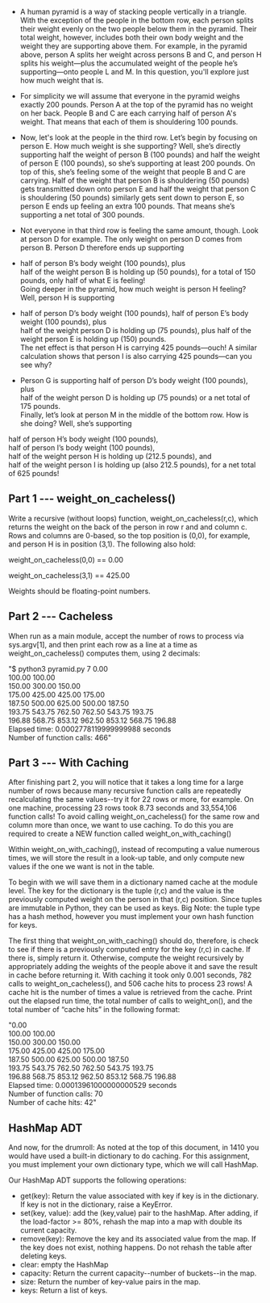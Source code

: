 - A human pyramid is a way of stacking people vertically in a triangle. With the exception of the people in the bottom row, each person splits their weight  evenly on the two people below them in the pyramid. Their total weight, however, includes both their own body weight and the weight they are supporting above  them. For example, in the pyramid above, person A splits her weight across persons B and C, and person H splits his weight—plus the accumulated weight of the  people he’s supporting—onto people L and M. In this question, you'll explore just how much weight that is.  

- For simplicity we will assume that everyone in the pyramid weighs exactly 200 pounds. Person A at the top of the pyramid has no weight on her back. People B and C are each carrying half of person A's weight. That means that each of them is shouldering 100 pounds.  

- Now, let's look at the people in the third row. Let’s begin by focusing on person E. How much weight is she supporting? Well, she’s directly supporting half the weight of person B (100 pounds) and half the weight of person E (100 pounds), so she’s supporting at least 200 pounds. On top of this, she’s feeling some of 
the weight that people B and C are carrying. Half of the weight that person B is shouldering (50 pounds) gets transmitted down onto person E and half the weight that person C is shouldering (50 pounds) similarly gets sent down to person E, so person E ends up feeling an extra 100 pounds. That means she’s supporting a   net total of 300 pounds.  

- Not everyone in that third row is feeling the same amount, though. Look at person D for example. The only weight on person D comes from person B. Person D  therefore ends up supporting  

- half of person B’s body weight (100 pounds), plus  
half of the weight person B is holding up (50 pounds), for a total of 150 pounds, only half of what E is feeling!  
Going deeper in the pyramid, how much weight is person H feeling? Well, person H is supporting  

- half of person D’s body weight (100 pounds),
half of person E’s body weight (100 pounds), plus  
half of the weight person D is holding up (75 pounds), plus half of the weight person E is holding up (150) pounds.  
The net effect is that person H is carrying 425 pounds—ouch! A similar calculation shows that person I is also carrying 425 pounds—can you see why?  

- Person G is supporting half of person D’s body weight (100 pounds), plus  
half of the weight person D is holding up (75 pounds) or a net total of 175 pounds.  
Finally, let’s look at person M in the middle of the bottom row. How is she doing? Well, she’s supporting  

half of person H’s body weight (100 pounds),  
half of person I’s body weight (100 pounds),  
half of the weight person H is holding up (212.5 pounds), and  
half of the weight person I is holding up (also 212.5 pounds), for a net total of 625 pounds!  


## Part 1 --- weight_on_cacheless()  
Write a recursive (without loops) function, weight_on_cacheless(r,c), which returns the weight on the back of the person in row r and and column c. Rows and  columns are 0-based, so the top position is (0,0), for example, and person H is in position (3,1). The following also hold:  

weight_on_cacheless(0,0) == 0.00  

weight_on_cacheless(3,1) == 425.00  

Weights should be floating-point numbers.  

## Part 2 --- Cacheless  
When run as a main module, accept the number of rows to process via sys.argv[1], and then print each row as a line at a time as weight_on_cacheless() computes   them, using 2 decimals:  

"$ python3 pyramid.py 7 
0.00  
100.00 100.00  
150.00 300.00 150.00   
175.00 425.00 425.00 175.00  
187.50 500.00 625.00 500.00 187.50  
193.75 543.75 762.50 762.50 543.75 193.75  
196.88 568.75 853.12 962.50 853.12 568.75 196.88  
Elapsed time: 0.0002778119999999988 seconds  
Number of function calls: 466"


## Part 3 --- With Caching  
After finishing part 2, you will notice that it takes a long time for a large number of rows because many recursive function calls are repeatedly recalculating  the same values--try it for 22 rows or more, for example. On one machine, processing 23 rows took 8.73 seconds and 33,554,106 function calls! To avoid calling  weight_on_cacheless() for the same row and column more than once, we want to use caching. To do this you are required to create a NEW function called  weight_on_with_caching()   

Within weight_on_with_caching(), instead of recomputing a value numerous times, we will store the result in a look-up table, and only compute new values if the  one we want is not in the table.  

To begin with we will save them in a dictionary named cache at the module level. The key for the dictionary is the tuple (r,c) and the value is the previously  computed weight on the person in that (r,c) position. Since tuples are immutable in Python, they can be used as keys. Big Note: the tuple type has a hash  method, however you must implement your own hash function for keys.  

The first thing that weight_on_with_caching() should do, therefore, is check to see if there is a previously computed entry for the key (r,c) in cache. If there  is, simply return it. Otherwise, compute the weight recursively by appropriately adding the weights of the people above it and save the result in cache  before returning it. With caching it took only 0.001 seconds, 782 calls to weight_on_cacheless(), and 506 cache hits to process 23 rows! A cache hit is the  number of times a value is retrieved from the cache. Print out the elapsed run time, the total number of calls to weight_on(), and the total number of “cache  hits” in the following format:  

"0.00  
100.00 100.00  
150.00 300.00 150.00  
175.00 425.00 425.00 175.00  
187.50 500.00 625.00 500.00 187.50  
193.75 543.75 762.50 762.50 543.75 193.75  
196.88 568.75 853.12 962.50 853.12 568.75 196.88  
Elapsed time: 0.00013961000000000529 seconds  
Number of function calls: 70  
Number of cache hits: 42"  

## HashMap ADT
And now, for the drumroll: As noted at the top of this document, in 1410 you would have used a built-in dictionary to do caching. For this assignment, you must implement your own dictionary type, which we will call HashMap.

Our HashMap ADT supports the following operations:

- get(key): Return the value associated with key if key is in the dictionary. If key is not in the dictionary, raise a KeyError.
- set(key, value): add the (key,value) pair to the hashMap. After adding, if the load-factor >= 80%, rehash the map into a map with double its current capacity.
- remove(key): Remove the key and its associated value from the map. If the key does not exist, nothing happens. Do not rehash the table after deleting keys.
- clear: empty the HashMap
- capacity: Return the current capacity--number of buckets--in the map.
- size: Return the number of key-value pairs in the map.
- keys: Return a list of keys.